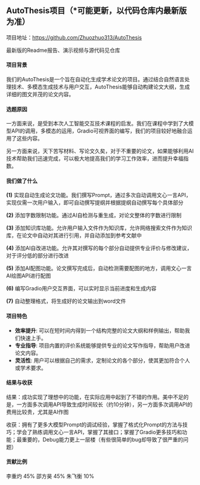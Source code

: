 ## AutoThesis项目（*可能更新，以代码仓库内最新版为准）
项目地址：https://github.com/Zhuozhuo313/AutoThesis

最新版的Readme报告、演示视频与源代码见仓库

#### 项目背景

我们的AutoThesis是一个旨在自动化生成学术论文的项目。通过结合自然语言处理技术、多模态生成技术与用户交互，AutoThesis能够自动构建论文大纲，生成详细的图文并茂的论文内容。

#### 选题原因

一方面来说，是受到本次人工智能交互技术课程的启发。我们在课程中学到了大模型API的调用，多模态的运用，Gradio可视界面的编写，我们的项目较好地融合运用了这些内容。

另一方面来说，天下苦写材料、写论文久矣，对于不重要的论文，如果能够利用AI技术帮助我们迅速完成，可以极大地提高我们的学习工作效率，进而提升幸福指数。

#### 我们做了什么

**(1)** 实现自动生成论文功能。我们撰写Prompt，通过多次自动调用文心一言API，实现仅需一次用户输入，即可自动撰写提纲并根据提纲自动撰写每个具体部分

**(2)** 添加字数限制功能。通过AI自检测与重生成，对论文整体的字数进行限制

**(3)** 添加知识库功能。允许用户输入文件作为知识库，允许网络搜索文件作为知识库，在论文中自动对其进行引用，并自动添加到参考文献中

**(4)** 添加AI自改进功能。允许其对撰写的每个部分自动提供专业评价与修改建议，对于评分低的部分进行改进

**(5)** 添加AI配图功能。论文撰写完成后，自动检测需要配图的地方，调用文心一言AI绘图API进行配图

**(6)** 编写Gradio用户交互界面，可以实时显示当前进度和生成内容

**(7)** 自动整理格式，将生成好的论文输出到word文件

#### 项目特色

- **效率提升**: 可以在短时间内得到一个结构完整的论文大纲和样例输出，帮助我们快速上手。
- **专业指导**: 项目内置的评价系统能够提供专业的论文写作指导，帮助用户改进论文内容。
- **灵活性**: 用户可以根据自己的需求，定制论文的各个部分，使其更加符合个人或学术要求。

#### 结果与收获

结果：成功实现了理想中的功能，在实际应用中起到了不错的作用。美中不足的是，一方面多次调用API导致生成时间较长（约10分钟），另一方面多次调用API的费用比较贵，尤其是AI作图

收获：拥有了更多大模型Prompt的调试经验，掌握了格式化Prompt的方法与技巧；学会了熟练调用文心一言API，掌握了其接口；掌握了Gradio更多技巧和功能；最重要的，Debug能力更上一层楼（有些很简单的bug却导致了很严重的问题）

#### 贡献比例
李重灼 45%
邵方昊 45%
朱飞衡 10%

